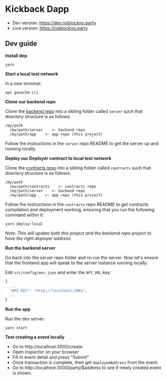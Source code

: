 # Kickback Dapp

- Dev version: https://dev.noblockno.party
- Live version: https://noblockno.party

## Dev guide

**Install dep**

```shell
yarn
```

**Start a local test network**

In a new terminal:

```shell
npx ganache-cli
```

**Clone our backend repo**

Clone the [backend repo](https://githbu.com/noblocknoparty/server) into a
sibling folder called `server` such that directory structure is as follows:

```shell
/my/path
  /my/path/server    <- backend repo
  /my/path/app    <- app repo (this project)
```

Follow the instructions in the `server` repo README to get the server up and
running locally.

**Deploy our Deployer contract to local test network**

Clone the [contracts repo](https://github.com/noblocknoparty/contracts) into a
sibling folder called `contracts` such that
directory structure is as follows:

```shell
/my/path
  /my/path/contracts    <- contracts repo
  /my/path/server    <- backend repo
  /my/path/app    <- app repo (this project)
```

Follow the instructions in the `contracts` repo README to get contracts
compilation and deployment working, ensuring that you run the following command
within it:

```shell
yarn deploy:local
```

_Note: This will update both this project and the backend repo project to have
the right deployer address_.

**Run the backend server**

Go back into the server repo folder and re-run the server. Now let's ensure
that the frontend app will speak to the server instance running locally.

Edit `src/config/env.json` and enter the `API_URL` key:

```js
{
  ...
  "API_KEY": "http://localhost:3001",
  ...
}
```

**Run the app**

Run the dev server:

```
yarn start
```

**Test creating a event locally**

- Go to http://localhost:3000/create
- Open inspector on your browser
- Fill in event detail and press "Submit"
- Once transaction is complete, then get `deployedAddress` from the event.
- Go to http://localhost:3000/party/$address to see if newly created event is shown.
